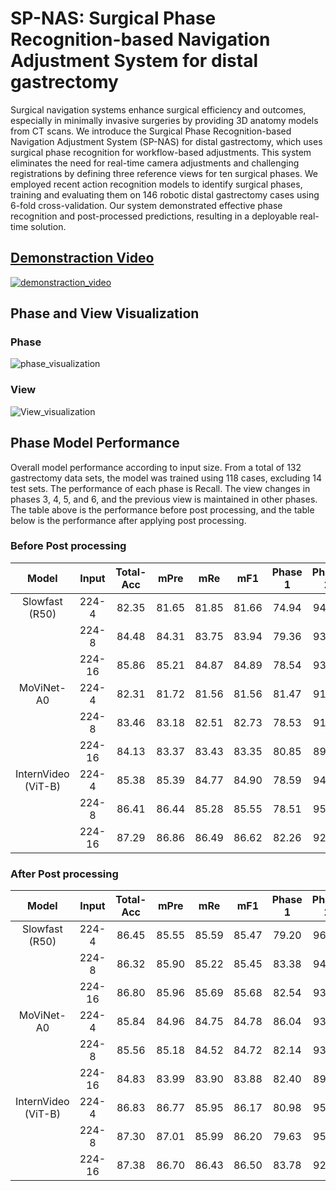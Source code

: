 # SP-NAS: Surgical Phase Recognition-based Navigation Adjustment System for distal gastrectomy

Surgical navigation systems enhance surgical efficiency and outcomes, especially in minimally invasive surgeries by providing 3D anatomy models from CT scans. We introduce the Surgical Phase Recognition-based Navigation Adjustment System (SP-NAS) for distal gastrectomy, which uses surgical phase recognition for workflow-based adjustments. This system eliminates the need for real-time camera adjustments and challenging registrations by defining three reference views for ten surgical phases. We employed recent action recognition models to identify surgical phases, training and evaluating them on 146 robotic distal gastrectomy cases using 6-fold cross-validation. Our system demonstrated effective phase recognition and post-processed predictions, resulting in a deployable real-time solution.

## [Demonstraction Video](https://youtu.be/-5XcyDxla4g?si=HiImo0sJx8Ds8-Y3)
[![demonstraction_video](https://github.com/spnas2024/spnas2024.github.io/assets/173689526/f6eb9a03-e8ac-4066-9e51-02350d654080)](https://youtu.be/-5XcyDxla4g?si=HiImo0sJx8Ds8-Y3)

## Phase and View Visualization
### Phase
![phase_visualization](https://github.com/spnas2024/spnas2024.github.io/assets/173689526/72928e97-bdd4-4648-a05e-8efb659ba08e)

### View
![View_visualization](https://github.com/spnas2024/spnas2024.github.io/assets/173689526/63b3e476-b995-4818-b958-6c47d411a313)

## Phase Model Performance
Overall model performance according to input size. From a total of 132 gastrectomy data sets, the model was trained using 118 cases, excluding 14 test sets.
The performance of each phase is Recall. The view changes in phases 3, 4, 5, and 6, and the previous view is maintained in other phases. The table above is the performance before post processing, and the table below is the performance after applying post processing.

### Before Post processing

|      **Model**      | **Input** | **Total-Acc** | **mPre** | **mRe** | **mF1** | **Phase 1** | **Phase 2** | **Phase 3** | **Phase 4** | **Phase 5** | **Phase 6** | **Phase 7** | **Phase 8** | **Phase 9** | **Phase 10** |
|:-------------------:|:---------:|:-------------:|:--------:|:-------:|:-------:|:-----------:|:-----------:|:-----------:|:-----------:|:-----------:|:-----------:|:-----------:|:-----------:|:-----------:|:------------:|
|    Slowfast (R50)   |   224-4   |     82.35     |   81.65  |  81.85  |  81.66  |    74.94    |    94.43    |  **85.86**  |  **82.13**  |  **83.57**  |  **85.08**  |    80.68    |    65.84    |    86.41    |     79.55    |
|                     |   224-8   |     84.48     |   84.31  |  83.75  |  83.94  |    79.36    |    93.36    |  **88.84**  |  **83.60**  |  **84.21**  |  **86.41**  |    82.40    |    66.64    |    89.34    |     83.37    |
|                     |   224-16  |     85.86     |   85.21  |  84.87  |  84.89  |    78.54    |    93.67    |  **88.85**  |  **84.92**  |  **87.03**  |  **91.22**  |    81.37    |    65.27    |    89.89    |     87.93    |
|      MoViNet-A0     |   224-4   |     82.31     |   81.72  |  81.56  |  81.56  |    81.47    |    91.00    |  **88.03**  |  **77.74**  |  **82.26**  |  **84.74**  |    77.08    |    66.74    |    86.91    |     79.63    |
|                     |   224-8   |     83.46     |   83.18  |  82.51  |  82.73  |    78.53    |    91.10    |  **87.08**  |  **82.04**  |  **84.80**  |  **88.54**  |    77.17    |    66.62    |    84.45    |     84.79    |
|                     |   224-16  |     84.13     |   83.37  |  83.43  |  83.35  |    80.85    |    89.67    |  **87.51**  |  **78.00**  |  **87.54**  |  **89.24**  |    77.62    |    70.54    |    88.98    |     84.31    |
| InternVideo (ViT-B) |   224-4   |     85.38     |   85.39  |  84.77  |  84.90  |    78.59    |    94.81    |  **87.10**  |  **84.50**  |  **86.29**  |  **88.89**  |    82.70    |    66.93    |    90.68    |     87.20    |
|                     |   224-8   |     86.41     |   86.44  |  85.28  |  85.55  |    78.51    |    95.41    |  **88.03**  |  **85.44**  |  **88.39**  |  **92.28**  |    83.43    |    61.49    |    89.42    |     90.45    |
|                     |   224-16  |     87.29     |   86.86  |  86.49  |  86.62  |    82.26    |    92.92    |  **89.23**  |  **83.10**  |  **90.35**  |  **92.97**  |    83.02    |    70.43    |    91.86    |     88.77    |

### After Post processing

|      **Model**      | **Input** | **Total-Acc** | **mPre** | **mRe** | **mF1** | **Phase 1** | **Phase 2** | **Phase 3** | **Phase 4** | **Phase 5** | **Phase 6** | **Phase 7** | **Phase 8** | **Phase 9** | **Phase 10** |
|:-------------------:|:---------:|:-------------:|:--------:|:-------:|:-------:|:-----------:|:-----------:|:-----------:|:-----------:|:-----------:|:-----------:|:-----------:|:-----------:|:-----------:|:------------:|
|    Slowfast (R50)   |   224-4   |     86.45     |   85.55  |  85.59  |  85.47  |    79.20    |    96.78    |  **88.49**  |  **89.78**  |  **89.63**  |  **92.76**  |    82.68    |    64.17    |    87.57    |     84.78    |
|                     |   224-8   |     86.32     |   85.90  |  85.22  |  85.45  |    83.38    |    94.32    |  **90.44**  |  **86.29**  |  **85.61**  |  **90.01**  |    82.78    |    63.69    |    89.26    |     86.43    |
|                     |   224-16  |     86.80     |   85.96  |  85.69  |  85.68  |    82.54    |    93.65    |  **88.49**  |  **86.89**  |  **88.64**  |  **92.85**  |    81.22    |    63.41    |    88.85    |     90.35    |
|      MoViNet-A0     |   224-4   |     85.84     |   84.96  |  84.75  |  84.78  |    86.04    |    93.00    |  **90.43**  |  **82.09**  |  **85.90**  |  **91.60**  |    79.74    |    66.97    |    88.30    |     83.47    |
|                     |   224-8   |     85.56     |   85.18  |  84.52  |  84.72  |    82.14    |    93.10    |  **87.96**  |  **85.31**  |  **86.18**  |  **91.72**  |    78.74    |    66.34    |    85.89    |     87.85    |
|                     |   224-16  |     84.83     |   83.99  |  83.90  |  83.88  |    82.40    |    89.29    |  **88.01**  |  **79.42**  |  **88.24**  |  **90.91**  |    76.65    |    68.16    |    89.00    |     86.90    |
| InternVideo (ViT-B) |   224-4   |     86.83     |   86.77  |  85.95  |  86.17  |    80.98    |    95.93    |  **87.53**  |  **84.41**  |  **88.14**  |  **93.96**  |    81.97    |    66.57    |    90.34    |     89.69    |
|                     |   224-8   |     87.30     |   87.01  |  85.99  |  86.20  |    79.63    |    95.01    |  **88.60**  |  **89.64**  |  **88.19**  |  **94.26**  |    83.02    |    60.15    |    89.00    |     92.37    |
|                     |   224-16  |     87.38     |   86.70  |  86.43  |  86.50  |    83.78    |    92.78    |  **88.10**  |  **84.51**  |  **90.79**  |  **94.14**  |    82.87    |    68.04    |    89.27    |     90.00    |
